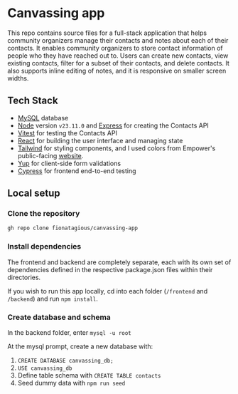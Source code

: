 # Canvassing app

This repo contains source files for a full-stack application that helps community organizers manage their contacts and notes about each of their contacts. It enables community organizers to store contact information of people who they have reached out to. Users can create new contacts, view existing contacts, filter for a subset of their contacts, and delete contacts. It also supports inline editing of notes, and it is responsive on smaller screen widths.

## Tech Stack

- [MySQL](https://www.mysql.com/) database
- [Node](https://nodejs.org/en) version `v23.11.0` and [Express](https://expressjs.com/) for creating the Contacts API
- [Vitest](https://vitest.dev/) for testing the Contacts API
- [React](https://react.dev/) for building the user interface and managing state
- [Tailwind](https://tailwindcss.com/) for styling components, and I used colors from Empower's public-facing [website](https://empowerproject.us/).
- [Yup](https://github.com/jquense/yup) for client-side form validations
- [Cypress](https://docs.cypress.io) for frontend end-to-end testing

## Local setup

### Clone the repository

```bash
gh repo clone fionatagious/canvassing-app
```

### Install dependencies

The frontend and backend are completely separate, each with its own set of dependencies defined in the respective package.json files within their directories.

If you wish to run this app locally, cd into each folder (`/frontend` and `/backend`) and run `npm install`.

### Create database and schema

In the backend folder, enter `mysql -u root`

At the mysql prompt, create a new database with:

1. `CREATE DATABASE canvassing_db;`
2. `USE canvassing_db`
3. Define table schema with `CREATE TABLE contacts`
4. Seed dummy data with `npm run seed`
